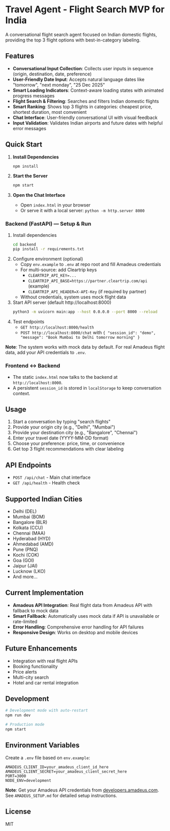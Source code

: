 # Travel Agent - Flight Search MVP for India

A conversational flight search agent focused on Indian domestic flights, providing the top 3 flight options with best-in-category labeling.

## Features

- **Conversational Input Collection**: Collects user inputs in sequence (origin, destination, date, preference)
- **User-Friendly Date Input**: Accepts natural language dates like "tomorrow", "next monday", "25 Dec 2025"
- **Smart Loading Indicators**: Context-aware loading states with animated progress messages
- **Flight Search & Filtering**: Searches and filters Indian domestic flights
- **Smart Ranking**: Shows top 3 flights in categories: cheapest price, shortest duration, most convenient
- **Chat Interface**: User-friendly conversational UI with visual feedback
- **Input Validation**: Validates Indian airports and future dates with helpful error messages

## Quick Start

1. **Install Dependencies**
   ```bash
   npm install
   ```

2. **Start the Server**
   ```bash
   npm start
   ```

3. **Open the Chat Interface**
   - Open `index.html` in your browser
   - Or serve it with a local server: `python -m http.server 8000`

### Backend (FastAPI) — Setup & Run

1. Install dependencies
   ```bash
   cd backend
   pip install -r requirements.txt
   ```
2. Configure environment (optional)
   - Copy `env.example` to `.env` at repo root and fill Amadeus credentials
   - For multi-source: add Cleartrip keys
     - `CLEARTRIP_API_KEY=...`
     - `CLEARTRIP_API_BASE=https://partner.cleartrip.com/api` (example)
     - `CLEARTRIP_API_HEADER=X-API-Key` (if required by partner)
   - Without credentials, system uses mock flight data
3. Start API server (default http://localhost:8000)
   ```bash
   python3 -m uvicorn main:app --host 0.0.0.0 --port 8000 --reload
   ```
4. Test endpoints
   - `GET http://localhost:8000/health`
   - `POST http://localhost:8000/chat` with `{ "session_id": "demo", "message": "Book Mumbai to Delhi tomorrow morning" }`

**Note**: The system works with mock data by default. For real Amadeus flight data, add your API credentials to `.env`.

### Frontend ↔ Backend
- The static `index.html` now talks to the backend at `http://localhost:8000`.
- A persistent `session_id` is stored in `localStorage` to keep conversation context.

## Usage

1. Start a conversation by typing "search flights"
2. Provide your origin city (e.g., "Delhi", "Mumbai")
3. Provide your destination city (e.g., "Bangalore", "Chennai")
4. Enter your travel date (YYYY-MM-DD format)
5. Choose your preference: price, time, or convenience
6. Get top 3 flight recommendations with clear labeling

## API Endpoints

- `POST /api/chat` - Main chat interface
- `GET /api/health` - Health check

## Supported Indian Cities

- Delhi (DEL)
- Mumbai (BOM)
- Bangalore (BLR)
- Kolkata (CCU)
- Chennai (MAA)
- Hyderabad (HYD)
- Ahmedabad (AMD)
- Pune (PNQ)
- Kochi (COK)
- Goa (GOI)
- Jaipur (JAI)
- Lucknow (LKO)
- And more...

## Current Implementation

- **Amadeus API Integration**: Real flight data from Amadeus API with fallback to mock data
- **Smart Fallback**: Automatically uses mock data if API is unavailable or rate-limited
- **Error Handling**: Comprehensive error handling for API failures
- **Responsive Design**: Works on desktop and mobile devices

## Future Enhancements

- Integration with real flight APIs
- Booking functionality
- Price alerts
- Multi-city search
- Hotel and car rental integration

## Development

```bash
# Development mode with auto-restart
npm run dev

# Production mode
npm start
```

## Environment Variables

Create a `.env` file based on `env.example`:

```
AMADEUS_CLIENT_ID=your_amadeus_client_id_here
AMADEUS_CLIENT_SECRET=your_amadeus_client_secret_here
PORT=3000
NODE_ENV=development
```

**Note**: Get your Amadeus API credentials from [developers.amadeus.com](https://developers.amadeus.com/). See `AMADEUS_SETUP.md` for detailed setup instructions.

## License

MIT
